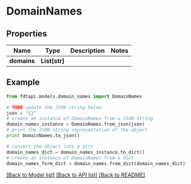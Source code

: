 # DomainNames


## Properties
Name | Type | Description | Notes
------------ | ------------- | ------------- | -------------
**domains** | **List[str]** |  | 

## Example

```python
from fdtapi.models.domain_names import DomainNames

# TODO update the JSON string below
json = "{}"
# create an instance of DomainNames from a JSON string
domain_names_instance = DomainNames.from_json(json)
# print the JSON string representation of the object
print DomainNames.to_json()

# convert the object into a dict
domain_names_dict = domain_names_instance.to_dict()
# create an instance of DomainNames from a dict
domain_names_form_dict = domain_names.from_dict(domain_names_dict)
```
[[Back to Model list]](../README.md#documentation-for-models) [[Back to API list]](../README.md#documentation-for-api-endpoints) [[Back to README]](../README.md)


